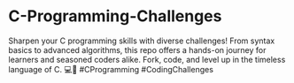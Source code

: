 # C-Programming-Challenges
Sharpen your C programming skills with diverse challenges! From syntax basics to advanced algorithms, this repo offers a hands-on journey for learners and seasoned coders alike. Fork, code, and level up in the timeless language of C. 💻🚀 #CProgramming #CodingChallenges
